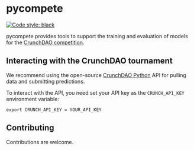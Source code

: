 # pycompete

[![Code style: black](https://img.shields.io/badge/code%20style-black-000000.svg)](https://github.com/psf/black)

pycompete provides tools to support the training and evaluation of models for the [CrunchDAO competition](https://www.crunchdao.com/).

## Interacting with the CrunchDAO tournament

We recommend using the open-source [CrunchDAO Python](https://github.com/uuazed/crunchdao/tree/main) API for pulling data and submitting predictions.

To interact with the API, you need set your API key as the `CRUNCH_API_KEY` environment variable:

`export CRUNCH_API_KEY = YOUR_API_KEY`

## Contributing

Contributions are welcome.